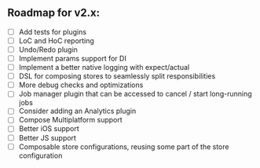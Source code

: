 ## Roadmap for v2.x:

- [ ] Add tests for plugins
- [ ] LoC and HoC reporting
- [ ] Undo/Redo plugin
- [ ] Implement params support for DI
- [ ] Implement a better native logging with expect/actual
- [ ] DSL for composing stores to seamlessly split responsibilities
- [ ] More debug checks and optimizations
- [ ] Job manager plugin that can be accessed to cancel / start long-running jobs
- [ ] Consider adding an Analytics plugin
- [ ] Compose Multiplatform support
- [ ] Better iOS support
- [ ] Better JS support
- [ ] Composable store configurations, reusing some part of the store configuration
